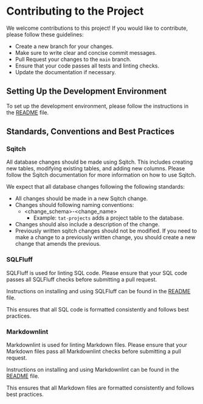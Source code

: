# Contributing to the Project

We welcome contributions to this project! If you would like to contribute, please follow these guidelines:

- Create a new branch for your changes.
- Make sure to write clear and concise commit messages.
- Pull Request your changes to the `main` branch.
- Ensure that your code passes all tests and linting checks.
- Update the documentation if necessary.

## Setting Up the Development Environment

To set up the development environment, please follow the instructions in the [README](./README.md) file.

## Standards, Conventions and Best Practices

### Sqitch

All database changes should be made using Sqitch. This includes creating new tables, modifying existing tables, and adding new columns. Please follow the Sqitch documentation for more information on how to use Sqitch.

We expect that all database changes following the following standards:

- All changes should be made in a new Sqitch change.
- Changes should following naming conventions:
  - <change_schema>-<change_name>
    - Example: `tat-projects` adds a project table to the database.
- Changes should also include a description of the change.
- Previously written sqitch changes should not be modified. If you need to make a change to a previously written change, you should create a new change that amends the previous.

### SQLFluff

SQLFluff is used for linting SQL code. Please ensure that your SQL code passes all SQLFluff checks before submitting a pull request.

Instructions on installing and using SQLFluff can be found in the [README](./README.md) file.

This ensures that all SQL code is formatted consistently and follows best practices.

### Markdownlint

Markdownlint is used for linting Markdown files. Please ensure that your Markdown files pass all Markdownlint checks before submitting a pull request.

Instructions on installing and using Markdownlint can be found in the [README](./README.md) file.

This ensures that all Markdown files are formatted consistently and follows best practices.
